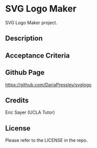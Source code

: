 # SVG Logo Maker
SVG Logo Maker project.

## Description



## Acceptance Criteria



## Github Page

https://github.com/DariaPressley/svglogo

## Credits

Eric Sayer (UCLA Tutor)

## License

Please refer to the LICENSE in the repo.

